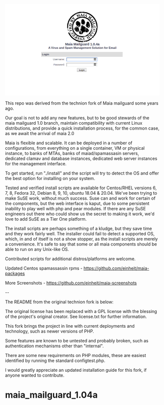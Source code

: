 ![maia web interface](https://github.com/einheit/maia-screenshots/blob/master/01-maia-login-screen.png "maia web interface")

This repo was derived from the technion fork of Maia mailguard some years ago.

Our goal is not to add any new features, but to be good stewards of the maia mailguard 1.0 branch, maintain compatibility with current Linux distributions, and provide a quick installation process, for the common case, as we await the arrival of maia 2.0

Maia is flexible and scalable. It can be deployed in a number of configurations, from everything on a single container, VM or physical instance, to banks of MTAs, banks of maiad/spamassasin servers, dedicated clamav and database instances, dedicated web server instances for the management interface.

 To get started, run "./install" and the script will try to detect the OS and offer the best option for installing on your system. 

Tested and verified install scripts are available for Centos/RHEL versions 6, 7, 8, Fedora 32, Debian 8, 9, 10, ubuntu 18.04 & 20.04. We've been trying to make SuSE work, without much success. Suse can and work for certain of the components, but the web interface is kaput, due to some persistent inability to play well with php and pear modules. If there are any SuSE engineers out there who could show us the secret to making it work, we'd love to add SuSE as a Tier One platform.

The install scripts are perhaps something of a kludge, but they save time and they work fairly well. The installer could fail to detect a supported OS, which, in and of itself is not a show stopper, as the install scripts are merely a convenience. It's safe to say that some or all maia components should be able to run on any Unix-like OS.

Contributed scripts for additional distros/platforms are welcome.

Updated Centos spamassassin rpms - https://github.com/einheit/maia-packages

More Screenshots - https://github.com/einheit/maia-screenshots

-- 

The README from the original technion fork is below:

The original license has been replaced with a GPL license with the blessing of the project's original creator. See license.txt for further information.

This fork brings the project in line with current deployments and technology, such as newer versions of PHP.

Some features are known to be untested and probably broken, such as authentication mechanisms other than "internal".

There are some new requirements on PHP modules, these are easiest identified by running the standard configtest.php.

I would greatly appreciate an updated installation guide for this fork, if anyone wanted to contribute.

# maia_mailguard_1.04a
